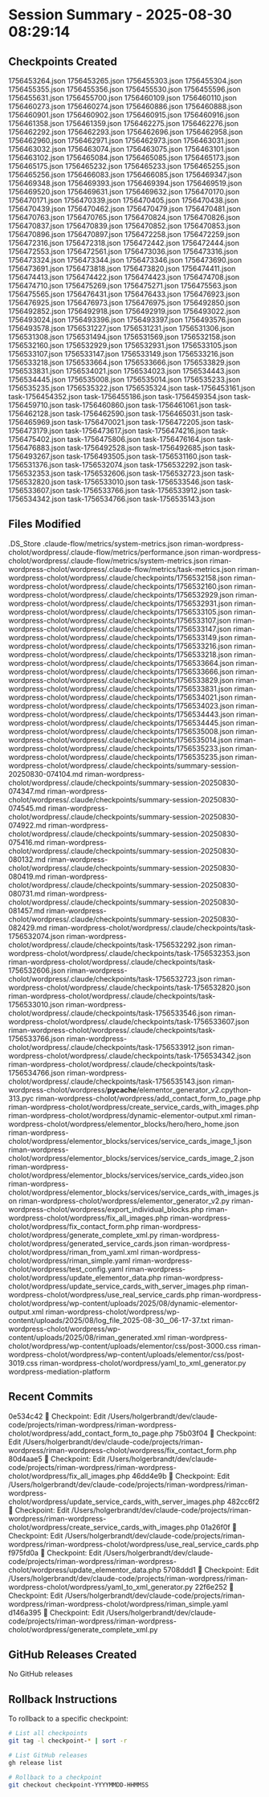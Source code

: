 # Session Summary - 2025-08-30 08:29:14

## Checkpoints Created
1756453264.json
1756453265.json
1756455303.json
1756455304.json
1756455355.json
1756455356.json
1756455530.json
1756455596.json
1756455631.json
1756455700.json
1756460109.json
1756460110.json
1756460273.json
1756460274.json
1756460886.json
1756460888.json
1756460901.json
1756460902.json
1756460915.json
1756460916.json
1756461358.json
1756461359.json
1756462275.json
1756462276.json
1756462292.json
1756462293.json
1756462696.json
1756462958.json
1756462960.json
1756462971.json
1756462973.json
1756463031.json
1756463032.json
1756463074.json
1756463075.json
1756463101.json
1756463102.json
1756465084.json
1756465085.json
1756465173.json
1756465175.json
1756465232.json
1756465233.json
1756465255.json
1756465256.json
1756466083.json
1756466085.json
1756469347.json
1756469348.json
1756469393.json
1756469394.json
1756469519.json
1756469520.json
1756469631.json
1756469632.json
1756470170.json
1756470171.json
1756470339.json
1756470405.json
1756470438.json
1756470439.json
1756470462.json
1756470479.json
1756470481.json
1756470763.json
1756470765.json
1756470824.json
1756470826.json
1756470837.json
1756470839.json
1756470852.json
1756470853.json
1756470896.json
1756470897.json
1756472258.json
1756472259.json
1756472316.json
1756472318.json
1756472442.json
1756472444.json
1756472553.json
1756472561.json
1756473036.json
1756473316.json
1756473324.json
1756473344.json
1756473346.json
1756473690.json
1756473691.json
1756473818.json
1756473820.json
1756474411.json
1756474413.json
1756474422.json
1756474423.json
1756474708.json
1756474710.json
1756475269.json
1756475271.json
1756475563.json
1756475565.json
1756476431.json
1756476433.json
1756476923.json
1756476925.json
1756476973.json
1756476975.json
1756492850.json
1756492852.json
1756492918.json
1756492919.json
1756493022.json
1756493024.json
1756493396.json
1756493397.json
1756493576.json
1756493578.json
1756531227.json
1756531231.json
1756531306.json
1756531308.json
1756531494.json
1756531569.json
1756532158.json
1756532160.json
1756532929.json
1756532931.json
1756533105.json
1756533107.json
1756533147.json
1756533149.json
1756533216.json
1756533218.json
1756533664.json
1756533666.json
1756533829.json
1756533831.json
1756534021.json
1756534023.json
1756534443.json
1756534445.json
1756535008.json
1756535014.json
1756535233.json
1756535235.json
1756535322.json
1756535324.json
task-1756453161.json
task-1756454352.json
task-1756455186.json
task-1756459354.json
task-1756459710.json
task-1756460860.json
task-1756461061.json
task-1756462128.json
task-1756462590.json
task-1756465031.json
task-1756465969.json
task-1756470021.json
task-1756472205.json
task-1756473179.json
task-1756473617.json
task-1756474216.json
task-1756475402.json
task-1756475806.json
task-1756476164.json
task-1756476883.json
task-1756492528.json
task-1756492685.json
task-1756493267.json
task-1756493505.json
task-1756531160.json
task-1756531376.json
task-1756532074.json
task-1756532292.json
task-1756532353.json
task-1756532606.json
task-1756532723.json
task-1756532820.json
task-1756533010.json
task-1756533546.json
task-1756533607.json
task-1756533766.json
task-1756533912.json
task-1756534342.json
task-1756534766.json
task-1756535143.json

## Files Modified
.DS_Store
.claude-flow/metrics/system-metrics.json
riman-wordpress-cholot/wordpress/.claude-flow/metrics/performance.json
riman-wordpress-cholot/wordpress/.claude-flow/metrics/system-metrics.json
riman-wordpress-cholot/wordpress/.claude-flow/metrics/task-metrics.json
riman-wordpress-cholot/wordpress/.claude/checkpoints/1756532158.json
riman-wordpress-cholot/wordpress/.claude/checkpoints/1756532160.json
riman-wordpress-cholot/wordpress/.claude/checkpoints/1756532929.json
riman-wordpress-cholot/wordpress/.claude/checkpoints/1756532931.json
riman-wordpress-cholot/wordpress/.claude/checkpoints/1756533105.json
riman-wordpress-cholot/wordpress/.claude/checkpoints/1756533107.json
riman-wordpress-cholot/wordpress/.claude/checkpoints/1756533147.json
riman-wordpress-cholot/wordpress/.claude/checkpoints/1756533149.json
riman-wordpress-cholot/wordpress/.claude/checkpoints/1756533216.json
riman-wordpress-cholot/wordpress/.claude/checkpoints/1756533218.json
riman-wordpress-cholot/wordpress/.claude/checkpoints/1756533664.json
riman-wordpress-cholot/wordpress/.claude/checkpoints/1756533666.json
riman-wordpress-cholot/wordpress/.claude/checkpoints/1756533829.json
riman-wordpress-cholot/wordpress/.claude/checkpoints/1756533831.json
riman-wordpress-cholot/wordpress/.claude/checkpoints/1756534021.json
riman-wordpress-cholot/wordpress/.claude/checkpoints/1756534023.json
riman-wordpress-cholot/wordpress/.claude/checkpoints/1756534443.json
riman-wordpress-cholot/wordpress/.claude/checkpoints/1756534445.json
riman-wordpress-cholot/wordpress/.claude/checkpoints/1756535008.json
riman-wordpress-cholot/wordpress/.claude/checkpoints/1756535014.json
riman-wordpress-cholot/wordpress/.claude/checkpoints/1756535233.json
riman-wordpress-cholot/wordpress/.claude/checkpoints/1756535235.json
riman-wordpress-cholot/wordpress/.claude/checkpoints/summary-session-20250830-074104.md
riman-wordpress-cholot/wordpress/.claude/checkpoints/summary-session-20250830-074347.md
riman-wordpress-cholot/wordpress/.claude/checkpoints/summary-session-20250830-074545.md
riman-wordpress-cholot/wordpress/.claude/checkpoints/summary-session-20250830-074922.md
riman-wordpress-cholot/wordpress/.claude/checkpoints/summary-session-20250830-075416.md
riman-wordpress-cholot/wordpress/.claude/checkpoints/summary-session-20250830-080132.md
riman-wordpress-cholot/wordpress/.claude/checkpoints/summary-session-20250830-080419.md
riman-wordpress-cholot/wordpress/.claude/checkpoints/summary-session-20250830-080731.md
riman-wordpress-cholot/wordpress/.claude/checkpoints/summary-session-20250830-081457.md
riman-wordpress-cholot/wordpress/.claude/checkpoints/summary-session-20250830-082429.md
riman-wordpress-cholot/wordpress/.claude/checkpoints/task-1756532074.json
riman-wordpress-cholot/wordpress/.claude/checkpoints/task-1756532292.json
riman-wordpress-cholot/wordpress/.claude/checkpoints/task-1756532353.json
riman-wordpress-cholot/wordpress/.claude/checkpoints/task-1756532606.json
riman-wordpress-cholot/wordpress/.claude/checkpoints/task-1756532723.json
riman-wordpress-cholot/wordpress/.claude/checkpoints/task-1756532820.json
riman-wordpress-cholot/wordpress/.claude/checkpoints/task-1756533010.json
riman-wordpress-cholot/wordpress/.claude/checkpoints/task-1756533546.json
riman-wordpress-cholot/wordpress/.claude/checkpoints/task-1756533607.json
riman-wordpress-cholot/wordpress/.claude/checkpoints/task-1756533766.json
riman-wordpress-cholot/wordpress/.claude/checkpoints/task-1756533912.json
riman-wordpress-cholot/wordpress/.claude/checkpoints/task-1756534342.json
riman-wordpress-cholot/wordpress/.claude/checkpoints/task-1756534766.json
riman-wordpress-cholot/wordpress/.claude/checkpoints/task-1756535143.json
riman-wordpress-cholot/wordpress/__pycache__/elementor_generator_v2.cpython-313.pyc
riman-wordpress-cholot/wordpress/add_contact_form_to_page.php
riman-wordpress-cholot/wordpress/create_service_cards_with_images.php
riman-wordpress-cholot/wordpress/dynamic-elementor-output.xml
riman-wordpress-cholot/wordpress/elementor_blocks/hero/hero_home.json
riman-wordpress-cholot/wordpress/elementor_blocks/services/service_cards_image_1.json
riman-wordpress-cholot/wordpress/elementor_blocks/services/service_cards_image_2.json
riman-wordpress-cholot/wordpress/elementor_blocks/services/service_cards_video.json
riman-wordpress-cholot/wordpress/elementor_blocks/services/service_cards_with_images.json
riman-wordpress-cholot/wordpress/elementor_generator_v2.py
riman-wordpress-cholot/wordpress/export_individual_blocks.php
riman-wordpress-cholot/wordpress/fix_all_images.php
riman-wordpress-cholot/wordpress/fix_contact_form.php
riman-wordpress-cholot/wordpress/generate_complete_xml.py
riman-wordpress-cholot/wordpress/generated_service_cards.json
riman-wordpress-cholot/wordpress/riman_from_yaml.xml
riman-wordpress-cholot/wordpress/riman_simple.yaml
riman-wordpress-cholot/wordpress/test_config.yaml
riman-wordpress-cholot/wordpress/update_elementor_data.php
riman-wordpress-cholot/wordpress/update_service_cards_with_server_images.php
riman-wordpress-cholot/wordpress/use_real_service_cards.php
riman-wordpress-cholot/wordpress/wp-content/uploads/2025/08/dynamic-elementor-output.xml
riman-wordpress-cholot/wordpress/wp-content/uploads/2025/08/log_file_2025-08-30__06-17-37.txt
riman-wordpress-cholot/wordpress/wp-content/uploads/2025/08/riman_generated.xml
riman-wordpress-cholot/wordpress/wp-content/uploads/elementor/css/post-3000.css
riman-wordpress-cholot/wordpress/wp-content/uploads/elementor/css/post-3019.css
riman-wordpress-cholot/wordpress/yaml_to_xml_generator.py
wordpress-mediation-platform

## Recent Commits
0e534c42 🔖 Checkpoint: Edit /Users/holgerbrandt/dev/claude-code/projects/riman-wordpress/riman-wordpress-cholot/wordpress/add_contact_form_to_page.php
75b03f04 🔖 Checkpoint: Edit /Users/holgerbrandt/dev/claude-code/projects/riman-wordpress/riman-wordpress-cholot/wordpress/fix_contact_form.php
80d4aae5 🔖 Checkpoint: Edit /Users/holgerbrandt/dev/claude-code/projects/riman-wordpress/riman-wordpress-cholot/wordpress/fix_all_images.php
46dd4e9b 🔖 Checkpoint: Edit /Users/holgerbrandt/dev/claude-code/projects/riman-wordpress/riman-wordpress-cholot/wordpress/update_service_cards_with_server_images.php
482cc6f2 🔖 Checkpoint: Edit /Users/holgerbrandt/dev/claude-code/projects/riman-wordpress/riman-wordpress-cholot/wordpress/create_service_cards_with_images.php
01a26f0f 🔖 Checkpoint: Edit /Users/holgerbrandt/dev/claude-code/projects/riman-wordpress/riman-wordpress-cholot/wordpress/use_real_service_cards.php
f975fd0a 🔖 Checkpoint: Edit /Users/holgerbrandt/dev/claude-code/projects/riman-wordpress/riman-wordpress-cholot/wordpress/update_elementor_data.php
5708ddd1 🔖 Checkpoint: Edit /Users/holgerbrandt/dev/claude-code/projects/riman-wordpress/riman-wordpress-cholot/wordpress/yaml_to_xml_generator.py
22f6e252 🔖 Checkpoint: Edit /Users/holgerbrandt/dev/claude-code/projects/riman-wordpress/riman-wordpress-cholot/wordpress/riman_simple.yaml
d146a395 🔖 Checkpoint: Edit /Users/holgerbrandt/dev/claude-code/projects/riman-wordpress/riman-wordpress-cholot/wordpress/generate_complete_xml.py

## GitHub Releases Created
No GitHub releases

## Rollback Instructions
To rollback to a specific checkpoint:
```bash
# List all checkpoints
git tag -l checkpoint-* | sort -r

# List GitHub releases
gh release list

# Rollback to a checkpoint
git checkout checkpoint-YYYYMMDD-HHMMSS
```
